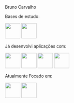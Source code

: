 Bruno Carvalho

<!--
**BrunoCarva1ho/BrunoCarva1ho** is a ✨ _special_ ✨ repository because its `README.md` (this file) appears on your GitHub profile.

Here are some ideas to get you started:

- 🔭 I’m currently working on ...
- 🌱 I’m currently learning ...
- 👯 I’m looking to collaborate on ...
- 🤔 I’m looking for help with ...
- 💬 Ask me about ...
- 📫 How to reach me: ...
- 😄 Pronouns: ...
- ⚡ Fun fact: ...
-->


<div>
  <div>
  <head>
    <link rel="stylesheet" href="https://cdn.jsdelivr.net/gh/devicons/devicon@v2.15.1/devicon.min.css"> 
  </head>
  
  Bases de estudo:
  <div style"display: inline">
    <img width='50' height='50' src="https://cdn.jsdelivr.net/gh/devicons/devicon/icons/c/c-original.svg" />
    <img width='50' height='50' src="https://cdn.jsdelivr.net/gh/devicons/devicon/icons/java/java-original.svg" />
  </div>

  Já desenvolvi aplicações com:
  <div>
     <img width='50' height='50' src="https://cdn.jsdelivr.net/gh/devicons/devicon/icons/python/python-original.svg" />
     <img width='50' height='50' src="https://cdn.jsdelivr.net/gh/devicons/devicon/icons/flask/flask-original-wordmark.svg"
       style="background-color:white;"/>
     <img width='50' height='50' src="https://cdn.jsdelivr.net/gh/devicons/devicon/icons/html5/html5-original.svg" />
     <img width='50' height='50' src="https://cdn.jsdelivr.net/gh/devicons/devicon/icons/css3/css3-original.svg" />
  </div>
  
  Atualmente Focado em:
  <div style="display: inline">
    <img width='50' height='50' src="https://cdn.jsdelivr.net/gh/devicons/devicon/icons/dart/dart-original.svg" />
    <img width='50' height='50' src="https://cdn.jsdelivr.net/gh/devicons/devicon/icons/flutter/flutter-original.svg" />
  </div>
  </div>
</div>

